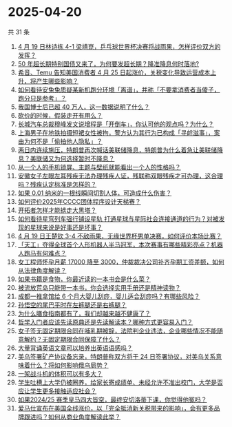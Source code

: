 # 2025-04-20

共 31 条

<!-- BEGIN -->
<!-- 最后更新时间 Sun Apr 20 2025 01:12:24 GMT+0800 (China Standard Time) -->

1. [4 月 19 日林诗栋 4-1 梁靖崑，乒乓球世界杯决赛将战雨果，怎样评价双方的发挥？](https://www.zhihu.com/question/1897041870930016000)
1. [50 年超长期特别国债又来了，为何要发超长期？降准降息何时落地?](https://www.zhihu.com/question/1896846135957644500)
1. [希音、Temu 告知美国消费者 4 月 25 日起涨价，关税变化导致运营成本上升，将产生哪些影响？](https://www.zhihu.com/question/1896625234339153700)
1. [如何看待安兔兔质疑某新机跑分环境「离谱」，并称「不要拿消费者当傻子，跑分只是参考」？](https://www.zhihu.com/question/1896464537437325000)
1. [我国博士后已超 40 万人，这一数据说明了什么？](https://www.zhihu.com/question/1895860530016679400)
1. [砍价的时候，假装走开有用么？](https://www.zhihu.com/question/355852910)
1. [长城汽车总裁穆峰发文说增程是「开倒车」，你认可他的观点吗？为什么？](https://www.zhihu.com/question/1896519973880431000)
1. [上海男子在地铁拍摄短裙女性被拘，警方认为其行为已构成「寻衅滋事」，案由为何不是「偷拍他人隐私」？](https://www.zhihu.com/question/1896840966595375600)
1. [两日内连续施压，特朗普再次喊话美联储降息，特朗普为什么着急让美联储降息？美联储又为何选择暂时不降息？](https://www.zhihu.com/question/1896864415913075500)
1. [从一个人的手机锁屏、主题与壁纸就能看出一个人的性格吗？](https://www.zhihu.com/question/302679098)
1. [安徽女子左眼左耳残疾无法办理残疾人证，残联称双眼残疾才可办理，这合理吗？残疾认定标准是怎样的？](https://www.zhihu.com/question/1896601330715419000)
1. [如果 0.01 纳米的一根线瞬间切割人体，可造成什么伤害？](https://www.zhihu.com/question/647127634)
1. [如何评价2025年CCCC团体程序设计天梯赛？](https://www.zhihu.com/question/1888531062717674200)
1. [开拓者怎样才能掳走大黑塔？](https://www.zhihu.com/question/1894094297533486800)
1. [如何看待星穹列车强行铺设星轨 打通星球与星际社会连接通道的行为？对被发现的星球来说是好事还是坏事？](https://www.zhihu.com/question/1896855219586975200)
1. [4 月 19 日王楚钦 3-4 不敌雨果，无缘世界杯男单决赛，如何评价本场比赛？](https://www.zhihu.com/question/1896880321078728200)
1. [「天工」夺得全球首个人形机器人半马冠军，本次赛事有哪些精彩亮点？机器人跑马有何难点？](https://www.zhihu.com/question/1896214633943123700)
1. [女工程师怀孕月薪 17000 降至 3000，仲裁裁决公司补齐孕期工资差额，如何从法律角度解读？](https://www.zhihu.com/question/1895884064436778800)
1. [如果书籍是食物，你最近读的一本书会是什么菜？](https://www.zhihu.com/question/1892356120359691500)
1. [被流放荒岛只能带一本书，你会选择实用手册还是精神读物？](https://www.zhihu.com/question/1894018013944046000)
1. [成都一推拿馆给 6 个月大婴儿刮痧，婴儿适合刮痧吗？有哪些风险？](https://www.zhihu.com/question/1895920958709142500)
1. [孙悟空的尾巴平时在左裤腿还是右裤腿？](https://www.zhihu.com/question/1890636475139342800)
1. [为什么膳食指南都有了，我们却越来越不健康了？](https://www.zhihu.com/question/5131450113)
1. [哲学入门者应该先读原典还是先读解读本？哪种方式更容易入门？](https://www.zhihu.com/question/1894017392042013700)
1. [女子签无固定期限合同在哺乳期被辞，法院判企业违法，企业哪些情况不能随意解约？无固定期限合同保障了什么？](https://www.zhihu.com/question/1896546927715251700)
1. [大量背诵英语文章可以培养出英语语感吗？](https://www.zhihu.com/question/432784495)
1. [美乌签署矿产协议备忘录，特朗普称双方将于 24 日签署协议，对美乌关系意味着什么？将如何影响俄乌局势？](https://www.zhihu.com/question/1896463899538187800)
1. [一架战斗机的体积可以有多大？](https://www.zhihu.com/question/380949729)
1. [学生吐槽上大学仍被圈养，给家长寄成绩单、未经允许不准出校门，大学是否应让学生更多接触适应社会？](https://www.zhihu.com/question/1896950792394601500)
1. [如果2024/25 赛季皇马四大皆空，最终安切洛蒂下课，你觉得他冤吗？](https://www.zhihu.com/question/1896342884879419400)
1. [爱马仕宣布在美国全线涨价，以「完全抵消新关税带来的影响」，会有更多品牌跟进吗？如何从商业角度解读此举？](https://www.zhihu.com/question/1896513466757506800)

<!-- END -->
